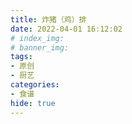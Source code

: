 ```yaml
---
title: 炸猪（鸡）排
date: 2022-04-01 16:12:02
# index_img: 
# banner_img: 
tags:
- 原创
- 厨艺
categories: 
- 食谱
hide: true
---
```

